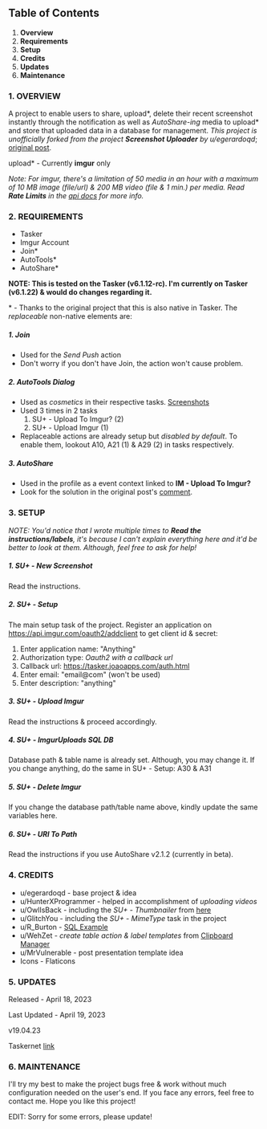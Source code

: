 ## Table of Contents
1. **Overview**
2. **Requirements**
3. **Setup**
4. **Credits**
5. **Updates**
6. **Maintenance**

### 1. OVERVIEW
A project to enable users to share, upload\*, delete their recent screenshot instantly through the notification as well as *AutoShare-ing* media to upload\* and store that uploaded data in a database for management. *This project is unofficially forked from the project **Screenshot Uploader** by u/egerardoqd*; [original post](https://www.reddit.com/r/tasker/comments/cjuwcv/project_share_upload_your_screenshots_to_imgur/).

upload\* - Currently **imgur** only

*Note: For imgur, there's a limitation of 50 media in an hour with a maximum of 10 MB image (file/url) & 200 MB video (file & 1 min.) per media. Read **Rate Limits** in the [api docs](https://apidocs.imgur.com/) for more info.*

### 2. REQUIREMENTS
- Tasker
- Imgur Account
- Join\*
- AutoTools\*
- AutoShare\*

****NOTE: This is tested on the Tasker (v6.1.12-rc). I'm currently on Tasker (v6.1.22) & would do changes regarding it.****

\* - Thanks to the original project that this is also native in Tasker. The *replaceable* non-native elements are:

##### 1. Join
- Used for the *Send Push* action
- Don't worry if you don't have Join, the action won't cause problem.

##### 2. AutoTools Dialog
- Used as *cosmetics* in their respective tasks. [Screenshots](https://imgur.com/a/5cbzW2X)
- Used 3 times in 2 tasks
	1. SU+ - Upload To Imgur? (2)
	2. SU+ - Upload Imgur (1)
- Replaceable actions are already setup but *disabled by default*. To enable them, lookout A10, A21 (1) & A29 (2) in tasks respectively.

##### 3. AutoShare
- Used in the profile as a event context linked to **IM - Upload To Imgur?**
- Look for the solution in the original post's [comment](https://www.reddit.com/r/tasker/comments/cjuwcv/comment/evhw2sq).

### 3. SETUP
*NOTE: You'd notice that I wrote multiple times to **Read the instructions/labels**, it's because I can't explain everything here and it'd be better to look at them. Although, feel free to ask for help!*

##### 1. SU+ - New Screenshot
Read the instructions.

##### 2. SU+ - Setup
The main setup task of the project. Register an application on
https://api.imgur.com/oauth2/addclient to get client id & secret: 

1. Enter application name: "Anything"
2. Authorization type: *Oauth2 with a callback url*
3. Callback url: https://tasker.joaoapps.com/auth.html
4. Enter email: "email@com" (won't be used)
5. Enter description: "anything"

##### 3. SU+ - Upload Imgur
Read the instructions & proceed accordingly.

##### 4. SU+ - ImgurUploads SQL DB
Database path & table name is already set. Although, you may change it. If you change anything, do the same in SU+ - Setup: A30 & A31

##### 5. SU+ - Delete Imgur
If you change the database path/table name above, kindly update the same variables here.

##### 6. SU+ - URI To Path
Read the instructions if you use AutoShare v2.1.2 (currently in beta).

### 4. CREDITS
- u/egerardoqd - base project & idea
- u/HunterXProgrammer - helped in accomplishment of *uploading videos*
- u/OwlIsBack - including the *SU+ - Thumbnailer* from [here](https://www.reddit.com/r/tasker/comments/srqipl/help_create_thumbnail_from_video_file/)
- u/GlitchYou - including the *SU+ - MimeType* task in the project
- u/R_Burton - [SQL Example](https://www.reddit.com/r/tasker/comments/cc81vb/comment/etladaq/)
- u/WehZet - *create table action & label templates*  from [Clipboard Manager](https://www.reddit.com/r/tasker/comments/wo5dew/project_share_simple_clipboard_manager/)
- u/MrVulnerable - post presentation template idea
- Icons - Flaticons

### 5. UPDATES
Released - April 18, 2023

Last Updated - April 19, 2023

v19.04.23

Taskernet [link](https://taskernet.com/shares/?user=AS35m8k0QSchKA1x02SixFIhiL41a828J1qapOYfcEuyL2zSn%2FfJTN5WVSi01o18x6EAFb4%3D&id=Project%3AScreenshot+Uploader%2B)

### 6. MAINTENANCE
I'll try my best to make the project bugs free & work without much configuration needed on the user's end. If you face any errors, feel free to contact me. Hope you like this project! 

EDIT: Sorry for some errors, please update!